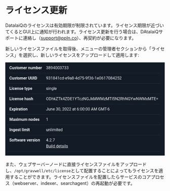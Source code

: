 # ライセンス更新

DatalaiQのライセンスは有効期限が制限されています。ライセンス期限が近づいてくるとGUI上に通知が行われます。ライセンス更新を行う場合は、DAtalaiQサポートに連絡し（support@ppln.co）、再契約が必要になります。

新しいライセンスファイルを取得後、メニューの管理者セクションから「ライセンス」を選択し、新しいライセンスをアップロードして適用します:

![](license.png)

また、ウェブサーバーノードに直接ライセンスファイルをアップロードし、`/opt/gravwell/etc/license`として配置することによってもライセンスを適用することができます。ライセンスファイルを配置したらサービスのコアプロセス（webserver、indexer、searchagent）の再起動が必要です。

